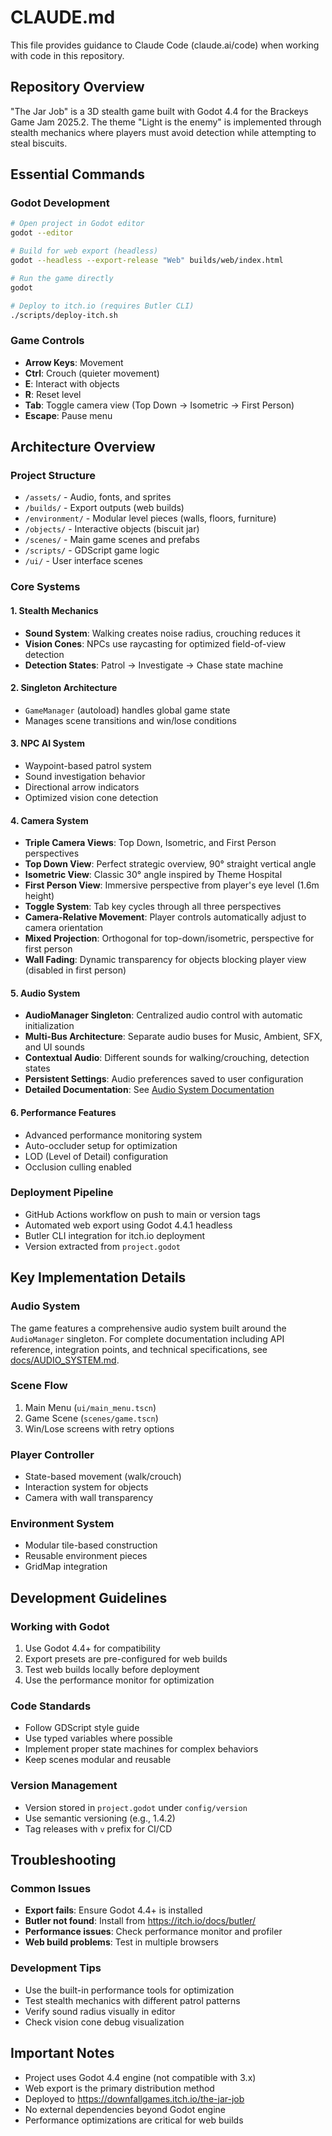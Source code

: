 # CLAUDE.md

This file provides guidance to Claude Code (claude.ai/code) when working with code in this repository.

## Repository Overview

"The Jar Job" is a 3D stealth game built with Godot 4.4 for the Brackeys Game Jam 2025.2. The theme "Light is the enemy" is implemented through stealth mechanics where players must avoid detection while attempting to steal biscuits.

## Essential Commands

### Godot Development
```bash
# Open project in Godot editor
godot --editor

# Build for web export (headless)
godot --headless --export-release "Web" builds/web/index.html

# Run the game directly
godot

# Deploy to itch.io (requires Butler CLI)
./scripts/deploy-itch.sh
```

### Game Controls
- **Arrow Keys**: Movement
- **Ctrl**: Crouch (quieter movement)
- **E**: Interact with objects
- **R**: Reset level
- **Tab**: Toggle camera view (Top Down → Isometric → First Person)
- **Escape**: Pause menu

## Architecture Overview

### Project Structure
- `/assets/` - Audio, fonts, and sprites
- `/builds/` - Export outputs (web builds)
- `/environment/` - Modular level pieces (walls, floors, furniture)
- `/objects/` - Interactive objects (biscuit jar)
- `/scenes/` - Main game scenes and prefabs
- `/scripts/` - GDScript game logic
- `/ui/` - User interface scenes

### Core Systems

#### 1. Stealth Mechanics
- **Sound System**: Walking creates noise radius, crouching reduces it
- **Vision Cones**: NPCs use raycasting for optimized field-of-view detection
- **Detection States**: Patrol → Investigate → Chase state machine

#### 2. Singleton Architecture
- `GameManager` (autoload) handles global game state
- Manages scene transitions and win/lose conditions

#### 3. NPC AI System
- Waypoint-based patrol system
- Sound investigation behavior
- Directional arrow indicators
- Optimized vision cone detection

#### 4. Camera System
- **Triple Camera Views**: Top Down, Isometric, and First Person perspectives
- **Top Down View**: Perfect strategic overview, 90° straight vertical angle
- **Isometric View**: Classic 30° angle inspired by Theme Hospital
- **First Person View**: Immersive perspective from player's eye level (1.6m height)
- **Toggle System**: Tab key cycles through all three perspectives
- **Camera-Relative Movement**: Player controls automatically adjust to camera orientation
- **Mixed Projection**: Orthogonal for top-down/isometric, perspective for first person
- **Wall Fading**: Dynamic transparency for objects blocking player view (disabled in first person)

#### 5. Audio System
- **AudioManager Singleton**: Centralized audio control with automatic initialization
- **Multi-Bus Architecture**: Separate audio buses for Music, Ambient, SFX, and UI sounds
- **Contextual Audio**: Different sounds for walking/crouching, detection states
- **Persistent Settings**: Audio preferences saved to user configuration
- **Detailed Documentation**: See [Audio System Documentation](docs/AUDIO_SYSTEM.md)

#### 6. Performance Features
- Advanced performance monitoring system
- Auto-occluder setup for optimization
- LOD (Level of Detail) configuration
- Occlusion culling enabled

### Deployment Pipeline
- GitHub Actions workflow on push to main or version tags
- Automated web export using Godot 4.4.1 headless
- Butler CLI integration for itch.io deployment
- Version extracted from `project.godot`

## Key Implementation Details

### Audio System

The game features a comprehensive audio system built around the `AudioManager` singleton. For complete documentation including API reference, integration points, and technical specifications, see [docs/AUDIO_SYSTEM.md](docs/AUDIO_SYSTEM.md).

### Scene Flow
1. Main Menu (`ui/main_menu.tscn`)
2. Game Scene (`scenes/game.tscn`)
3. Win/Lose screens with retry options

### Player Controller
- State-based movement (walk/crouch)
- Interaction system for objects
- Camera with wall transparency

### Environment System
- Modular tile-based construction
- Reusable environment pieces
- GridMap integration

## Development Guidelines

### Working with Godot
1. Use Godot 4.4+ for compatibility
2. Export presets are pre-configured for web builds
3. Test web builds locally before deployment
4. Use the performance monitor for optimization

### Code Standards
- Follow GDScript style guide
- Use typed variables where possible
- Implement proper state machines for complex behaviors
- Keep scenes modular and reusable

### Version Management
- Version stored in `project.godot` under `config/version`
- Use semantic versioning (e.g., 1.4.2)
- Tag releases with `v` prefix for CI/CD

## Troubleshooting

### Common Issues
- **Export fails**: Ensure Godot 4.4+ is installed
- **Butler not found**: Install from https://itch.io/docs/butler/
- **Performance issues**: Check performance monitor and profiler
- **Web build problems**: Test in multiple browsers

### Development Tips
- Use the built-in performance tools for optimization
- Test stealth mechanics with different patrol patterns
- Verify sound radius visually in editor
- Check vision cone debug visualization

## Important Notes

- Project uses Godot 4.4 engine (not compatible with 3.x)
- Web export is the primary distribution method
- Deployed to https://downfallgames.itch.io/the-jar-job
- No external dependencies beyond Godot engine
- Performance optimizations are critical for web builds